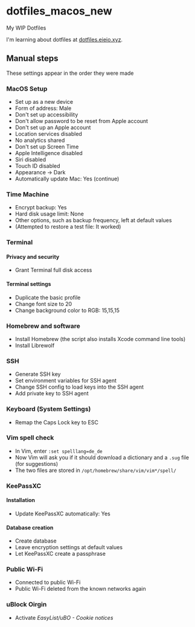 # dotfiles_macos_new
My WIP Dotfiles

I'm learning about dotfiles at [dotfiles.eieio.xyz](http://dotfiles.eieio.xyz).

## Manual steps
These settings appear in the order they were made

### MacOS Setup
- Set up as a new device
- Form of address: Male
- Don't set up accessibility
- Don't allow password to be reset from Apple account
- Don't set up an Apple account
- Location services disabled
- No analytics shared
- Don't set up Screen Time
- Apple Intelligence disabled
- Siri disabled
- Touch ID disabled
- Appearance -> Dark
- Automatically update Mac: Yes (continue)

### Time Machine
- Encrypt backup: Yes
- Hard disk usage limit: None
- Other options, such as backup frequency, left at default values
- (Attempted to restore a test file: It worked)

### Terminal
#### Privacy and security
- Grant Terminal full disk access
#### Terminal settings
- Duplicate the basic profile
- Change font size to 20
- Change background color to RGB: 15,15,15

### Homebrew and software
- Install Homebrew (the script also installs Xcode command line tools)
- Install Librewolf

### SSH
- Generate SSH key
- Set environment variables for SSH agent
- Change SSH config to load keys into the SSH agent
- Add private key to SSH agent

### Keyboard (System Settings)
- Remap the Caps Lock key to ESC

### Vim spell check
- In Vim, enter `:set spelllang=de_de`
- Now Vim will ask you if it should download a dictionary and a `.sug` file (for suggestions)
- The two files are stored in `/opt/homebrew/share/vim/vim*/spell/`

### KeePassXC
#### Installation
- Update KeePassXC automatically: Yes
#### Database creation
- Create database
- Leave encryption settings at default values
- Let KeePassXC create a passphrase

### Public Wi-Fi
- Connected to public Wi-Fi
- Public Wi-Fi deleted from the known networks again

### uBlock Oirgin
- Activate _EasyList/uBO - Cookie notices_
